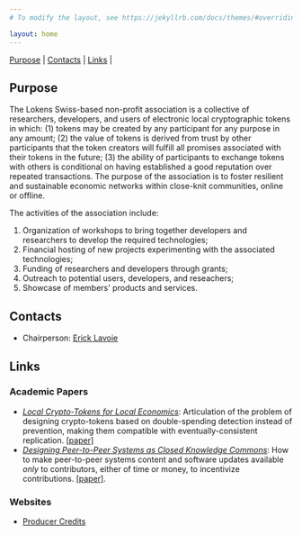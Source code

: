 ```yaml
---
# To modify the layout, see https://jekyllrb.com/docs/themes/#overriding-theme-defaults

layout: home
---
```


[Purpose](#purpose) | [Contacts](#contacts) | [Links](#links) |

## Purpose

The Lokens Swiss-based non-profit association is a collective of researchers, developers, and users of electronic local cryptographic tokens in which: (1) tokens may be created by any participant for any purpose in any amount; (2) the value of tokens is derived from trust by other participants that the token creators will fulfill all promises associated with their tokens in the future; (3) the ability of participants to exchange tokens with others is conditional on having established a good reputation over repeated transactions. The purpose of the association is to foster resilient and sustainable economic networks within close-knit communities, online or offline.

The activities of the association include:
  1. Organization of workshops to bring together developers and researchers to develop the required technologies;
  2. Financial hosting of new projects experimenting with the associated technologies;
  3. Funding of researchers and developers through grants;
  4. Outreach to potential users, developers, and reseachers;
  5. Showcase of members' products and services.

## Contacts

- Chairperson: [Erick Lavoie](https://dmi.unibas.ch/en/persons/lavoie-erick/)

## Links

### Academic Papers

  * [*Local Crypto-Tokens for Local Economics*](https://dl.acm.org/doi/10.1145/3565383.3566113): Articulation of the problem of designing crypto-tokens based on double-spending detection instead of prevention, making them compatible with eventually-consistent replication. [[paper]](https://dl.acm.org/doi/10.1145/3565383.3566113)
  * [*Designing Peer-to-Peer Systems as Closed Knowledge Commons*](https://openreview.net/forum?id=w4ZrjzLj1f): How to make peer-to-peer systems content and software updates available *only* to contributors, either of time or money, to incentivize contributions. [[paper]](https://openreview.net/forum?id=w4ZrjzLj1f).

### Websites

  * [Producer Credits](https://paulgrignon.netfirms.com/MoneyasDebt/MAD2014/solution4.htm)

